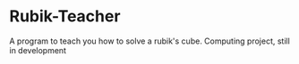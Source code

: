 Rubik-Teacher
=============

A program to teach you how to solve a rubik's cube. Computing project, still in development